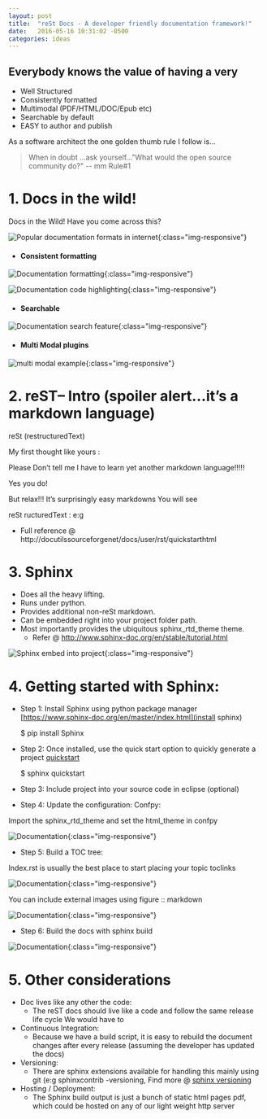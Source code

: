 ```yaml
---
layout: post
title:  "reSt Docs - A developer friendly documentation framework!"
date:   2016-05-16 10:31:02 -0500
categories: ideas
---
```


## Everybody knows the value of having a very 
 - Well Structured
 - Consistently formatted
 - Multimodal (PDF/HTML/DOC/Epub etc)
 - Searchable by default
 - EASY to author and publish

As a software architect the one golden thumb rule I follow is... 

> When in doubt …ask yourself..."What would the open source community do?" -- mm Rule#1

# 1. Docs in the wild!

Docs in the Wild! Have you come across this?

![Popular documentation formats in internet]({{site.baseurl}}/assets/images/doc-framework/Documentation_Framework-all-0.png){:class="img-responsive"}

- #### Consistent formatting

![Documentation formatting]({{site.baseurl}}/assets/images/doc-framework/Documentation_Framework4.png){:class="img-responsive"}
  
![Documentation code highlighting]({{site.baseurl}}/assets/images/doc-framework/Documentation_Framework5.png){:class="img-responsive"}

- #### Searchable
  
![Documentation search feature]({{site.baseurl}}/assets/images/doc-framework/Documentation_Framework6.png){:class="img-responsive"}

- #### Multi Modal plugins

![multi modal example]({{site.baseurl}}/assets/images/doc-framework/Documentation_Framework7.png){:class="img-responsive"}

# 2. reST– Intro (spoiler alert…it’s a markdown language)

reSt (restructuredText)

My first thought like yours :

Please Don’t tell me  I have to learn yet  another  markdown  language!!!!!

Yes you do!

But relax!!!  It’s surprisingly easy  markdowns  You will see

reSt  ructuredText  :  e:g

  * Full reference @ http://docutilssourceforgenet/docs/user/rst/quickstarthtml

# 3. Sphinx

- Does all the heavy lifting.
- Runs under python.
- Provides additional non-reSt markdown.
- Can be embedded right into your project folder path.
- Most importantly provides the ubiquitous sphinx_rtd_theme theme.
  - Refer @ http://www.sphinx-doc.org/en/stable/tutorial.html

![Sphinx embed into project]({{site.baseurl}}/assets/images/doc-framework/Documentation_Framework9.png){:class="img-responsive"}

# 4. Getting started with Sphinx:

- Step 1: Install Sphinx using python package manager [https://www.sphinx-doc.org/en/master/index.html](install sphinx)
  
    $ pip install Sphinx

- Step 2: Once installed, use the quick start option to quickly generate a project [quickstart](https://www.sphinx-doc.org/en/master/usage/quickstart.html)


    $ sphinx quickstart

- Step 3: Include project into your source code in eclipse (optional)

- Step 4: Update the configuration: Confpy:

Import the sphinx_rtd_theme and set the html_theme in confpy

![Documentation]({{site.baseurl}}/assets/images/doc-framework/Documentation_Framework10.png){:class="img-responsive"}

- Step 5: Build a TOC tree:

Index.rst is usually the best place to start placing your topic toclinks

![Documentation]({{site.baseurl}}/assets/images/doc-framework/Documentation_Framework11.png){:class="img-responsive"}

You can include external images using figure  :: markdown

![Documentation]({{site.baseurl}}/assets/images/doc-framework/Documentation_Framework12.png){:class="img-responsive"}

- Step 6: Build the docs with sphinx build

![Documentation]({{site.baseurl}}/assets/images/doc-framework/Documentation_Framework13.png){:class="img-responsive"}

# 5. Other considerations

* Doc lives like any other the code:
  * The reST docs should live like a code and follow the same release life cycle We would have to
* Continuous Integration:
  * Because we have a build script,  it is easy to rebuild the document changes after every release (assuming the developer has updated the docs)
* Versioning:
  * There are sphinx extensions available for handling this mainly using git (e:g  sphinxcontrib -versioning, Find more @ [sphinx versioning](https://github.com/sphinx-contrib/sphinxcontrib-versioning)
* Hosting / Deployment:
  * The Sphinx build output is just a bunch of static html pages pdf, which could be hosted on any of our light weight http server



